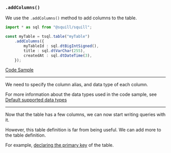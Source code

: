 ### `.addColumns()`

We use the `.addColumns()` method to add columns to the table.

```ts
import * as sql from "@squill/squill";

const myTable = tsql.table("myTable")
    .addColumns({
        myTableId : sql.dtBigIntSigned(),
        title : sql.dtVarChar(255),
        createdAt : sql.dtDateTime(3),
    });
```

[Code Sample](https://anyhowstep.github.io/tsql-sqlite3-browser/test-playground/public/#pre-ts/CIJQ8gCgBAKgggIQDIFEoEkBiUUA10DKMBUAtgJ4wCGARgDYCmA3AFADCIKcMa8yaFavQZQAFCyhQAkINqN0AEwwA5HgHEUIKBBDoAsnBABNKAGkUJuAFUYYdMo4o9KVVGVgYbq0iQAaCdIALgCWgYxQAGqGbAAShqIATACsSQCUbh5ePv6SUgDGAE4MVIEMCnCBUMDcKDD6KKIAzOnunsreSFUomNZInqIAzoEFAGYhpAyiAOQApEYAtDOki0ozMQBcM3qbI1O+UFMAdgD2AO5TqaksqawsAA4FVADmpFRQgXIMAPoAHsGHI2OolkwhuLBY9gImk89lsUBYMkonzEITCDHSLCiSCsKBICOmMQYdDox32p2OBToCguTCAA#ts/PQKgUABFEIIDZwgewGYQC4AsCWBnCeEAhgMYkCmuu2ARnORAOZxI1EICeBAdhjvgAU4RDowBOSAK7cAJgDowkaNgC2AByRj0EEMXy4AjohQSVEAEQABQ5OwJgNu3HMBuJVFUatOvRENxsdHIAZggTJDMrR3t-QJCAWhoJAHdccjFXdwgZchJhMQYSJG5cbQ0kRAAuPwM44LkBJAq3EGBFIpLtFQ4AFSI6BgBeGrg5dH76AApzbr6B8wBKLLkiGRkAYQrJFRLJgG8s6AhZifIASRkIav85GXQAIWxGM+50AGUn7nIZSYWAGkO0HQgXoVxGt3QADUiGJ1pgYZMAEwAVmR-0BUBIBSIQRkMG01yMEIAIjjyD1VORJsF0UcAL4LNxHMDlUakAy2AqTIi4DjcEgQSYdL4kYHFBYQQYAPggByOwGAQlIDHYiBkOP6PMKqvw2BK2ByEEw6XIWQ6pQgKUlxGSREC4PCKkmJwGSyORzkaXooqFWx2+GlEAA2kU4NsSgBdN3uqByFDkdAkTDwOC+7gisXcRlm4q4CrkOQsRiTFLZhluIA#post-ts/MoUQMiDCAqAEBUsBiAlA8gWVgWwJ7QEMAjAGwFMBuIA)

-----

We need to specify the column alias, and data type of each column.

For more information about the data types used in the code sample,
see [Default supported data types](../data-type/default-supported-data-types.md)

-----

Now that the table has a few columns, we can now start writing queries with it.

However, this table definition is far from being useful. We can add more to the table definition.

For example, [declaring the primary key](declaring-the-primary-key.md) of the table.

